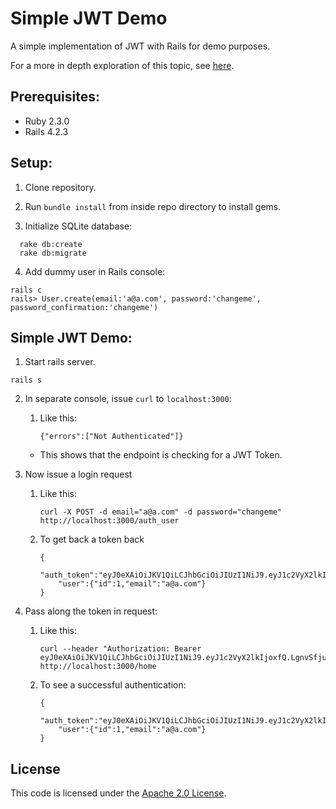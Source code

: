 Simple JWT Demo
=============

A simple implementation of JWT with Rails for demo purposes. 

For a more in depth exploration of this topic, see [here](https://www.sitepoint.com/introduction-to-using-jwt-in-rails/).

## Prerequisites: ##
- Ruby 2.3.0
- Rails 4.2.3

## Setup: ##

1. Clone repository.

2. Run `bundle install` from inside repo directory to install gems.

3. Initialize SQLite database:
```console
  rake db:create
  rake db:migrate
```

4. Add dummy user in Rails console:
```console
rails c
rails> User.create(email:'a@a.com', password:'changeme', password_confirmation:'changeme')
```

## Simple JWT Demo: ##
1. Start rails server.
```console
rails s 
```

2. In separate console, issue `curl` to `localhost:3000`:
   1. Like this:

        ```console
        {"errors":["Not Authenticated"]}
        ```

   - This shows that the endpoint is checking for a JWT Token.

3. Now issue a login request
   1. Like this:

        ```console
        curl -X POST -d email="a@a.com" -d password="changeme" http://localhost:3000/auth_user 
        ```
   2. To get back a token back

        ```console
        {
        	"auth_token":"eyJ0eXAiOiJKV1QiLCJhbGciOiJIUzI1NiJ9.eyJ1c2VyX2lkIjoxfQ.LgnvSfjuwtADkAsO6OL7jvjyivYvlC3ZwXgMjuhMcYg",
        	"user":{"id":1,"email":"a@a.com"}
        }
        ```

4. Pass along the token in request:
   1. Like this:

        ```console
        curl --header "Authorization: Bearer eyJ0eXAiOiJKV1QiLCJhbGciOiJIUzI1NiJ9.eyJ1c2VyX2lkIjoxfQ.LgnvSfjuwtADkAsO6OL7jvjyivYvlC3ZwXgMjuhMcYg" http://localhost:3000/home
        ```
   2. To see a successful authentication:

        ```console
        {
        	"auth_token":"eyJ0eXAiOiJKV1QiLCJhbGciOiJIUzI1NiJ9.eyJ1c2VyX2lkIjoxfQ.LgnvSfjuwtADkAsO6OL7jvjyivYvlC3ZwXgMjuhMcYg",
        	"user":{"id":1,"email":"a@a.com"}
        }
        ```

## License ##

This code is licensed under the [Apache 2.0 License](https://github.com/mafernando/simple_jwt_demo/blob/master/LICENSE.txt).
